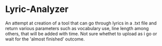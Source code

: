 # Lyric-Analyzer
An attempt at creation of a tool that can go through lyrics in a .txt file and return various parameters such as vocabulary use, line length among others, that will be added with time.
Not sure whethet to upload as i go or wait for the 'almost finished' outcome.
